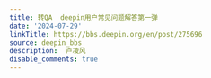 ```yaml
---
title: 转QA  deepin用户常见问题解答第一弹
date: '2024-07-29'
linkTitle: https://bbs.deepin.org/en/post/275696
source: deepin_bbs
description:  卢凌风 
disable_comments: true
---
```


